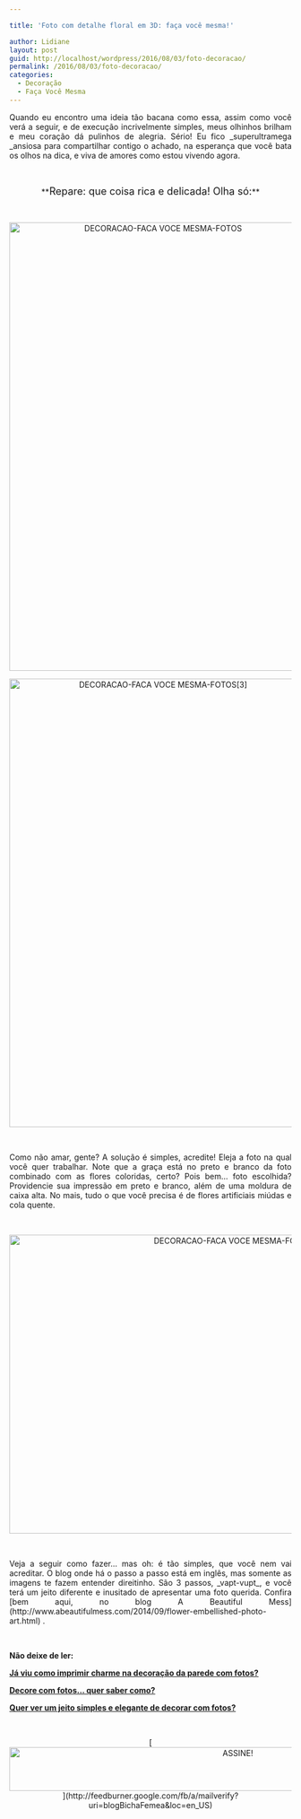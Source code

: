 ```yaml
---

title: 'Foto com detalhe floral em 3D: faça você mesma!'

author: Lidiane
layout: post
guid: http://localhost/wordpress/2016/08/03/foto-decoracao/
permalink: /2016/08/03/foto-decoracao/
categories:
  - Decoração
  - Faça Você Mesma
---
```

<p align="justify">
  Quando eu encontro uma ideia tão bacana como essa, assim como você verá a seguir, e de execução incrivelmente simples, meus olhinhos brilham e meu coração dá pulinhos de alegria. Sério! Eu fico _superultramega _ansiosa para compartilhar contigo o achado, na esperança que você bata os olhos na dica, e viva de amores como estou vivendo agora.
</p>

&nbsp;

<p align="center">
  **<span style="font-size: large;">Repare: que coisa rica e delicada! Olha só:</span>**
</p>

&nbsp;

<p align="center">
  <img class="alignnone size-full wp-image-12719" src="http://www.trololodemulher.com.br/blog/wp-content/uploads/2016/08/DECORACAO-FACA-VOCE-MESMA-FOTOS.jpg" alt="DECORACAO-FACA VOCE MESMA-FOTOS" width="533" height="800" />
</p>

<p align="center">
  <img class="alignnone size-full wp-image-12721" src="http://www.trololodemulher.com.br/blog/wp-content/uploads/2016/08/DECORACAO-FACA-VOCE-MESMA-FOTOS3.jpg" alt="DECORACAO-FACA VOCE MESMA-FOTOS[3]" width="533" height="800" />
</p>

&nbsp;

<p align="justify">
  Como não amar, gente? A solução é simples, acredite! Eleja a foto na qual você quer trabalhar. Note que a graça está no preto e branco da foto combinado com as flores coloridas, certo? Pois bem… foto escolhida? Providencie sua impressão em preto e branco, além de uma moldura de caixa alta. No mais, tudo o que você precisa é de flores artificiais miúdas e cola quente.
</p>

&nbsp;

<p align="center">
  <img class="alignnone size-full wp-image-12720" src="http://www.trololodemulher.com.br/blog/wp-content/uploads/2016/08/DECORACAO-FACA-VOCE-MESMA-FOTOS2.jpg" alt="DECORACAO-FACA VOCE MESMA-FOTOS[2]" width="800" height="533" />
</p>

&nbsp;

<p align="justify">
  Veja a seguir como fazer… mas oh: é tão simples, que você nem vai acreditar. O blog onde há o passo a passo está em inglês, mas somente as imagens te fazem entender direitinho. São 3 passos, _vapt-vupt_, e você terá um jeito diferente e inusitado de apresentar uma foto querida. Confira [bem aqui, no blog A Beautiful Mess](http://www.abeautifulmess.com/2014/09/flower-embellished-photo-art.html) .
</p>

&nbsp;

**Não deixe de ler:**

[**Já viu como imprimir charme na decoração da parede com fotos?**](http://www.decoracaodacasa.com/decoracao-parede-fotos/) 

[**Decore com fotos… quer saber como?**](http://www.trololodemulher.com.br/2014/05/22/decoracao-com-fotos/) 

[**Quer ver um jeito simples e elegante de decorar com fotos?**](http://www.trololodemulher.com.br/2013/09/11/decoracao-parede-fotos/) 

&nbsp;

<p align="center">
  [<img class="alignnone size-full wp-image-10439" src="http://www.trololodemulher.com.br/blog/wp-content/uploads/2014/09/ASSINE.png" alt="ASSINE!" width="800" height="78" />](http://feedburner.google.com/fb/a/mailverify?uri=blogBichaFemea&loc=en_US) 
</p>